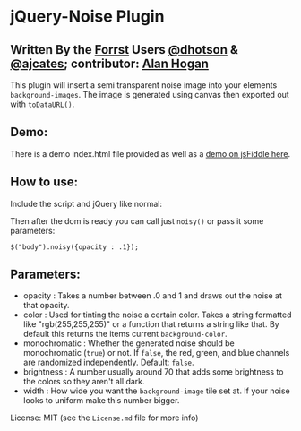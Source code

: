 jQuery-Noise Plugin
===================
Written By the [Forrst](http://forrst.com) Users [@dhotson](http://forrst.com/people/dhotson) & [@ajcates](http://forrest.com/people/ajcates); contributor: [Alan Hogan](http://alanhogan.com/)
----------------------------------------------------------------------------------------------------------------------------------------------

This plugin will insert a semi transparent noise image into your elements `background-images`. The image is generated using canvas then exported out with `toDataURL()`.

Demo:
-----

There is a demo index.html file provided as well as a [demo on jsFiddle here](http://jsfiddle.net/aYQFD/).

How to use:
-----------

Include the script and jQuery like normal:
	<script type="text/javascript" src="http://ajax.googleapis.com/ajax/libs/jquery/1.4.2/jquery.min.js"></script>
	<script type="text/javascript" src="noisy.js"></script>
	
Then after the dom is ready you can call just `noisy()` or pass it some parameters:

	$("body").noisy({opacity : .1});
	
Parameters:
-----------

- opacity
:	Takes a number between .0 and 1 and draws out the noise at that opacity.
- color
:	Used for tinting the noise a certain color. Takes a string formatted like "rgb(255,255,255)" or a function that returns a string like that. By default this returns the items current `background-color`.
- monochromatic
:	Whether the generated noise should be monochromatic (`true`) or not. If `false`, the red, green, and blue channels are randomized independently. Default: `false`.
- brightness
:	A number usually around 70 that adds some brightness to the colors so they aren't all dark.
- width
:	How wide you want the `background-image` tile set at. If your noise looks to uniform make this number bigger.

License: MIT (see the `License.md` file for more info)